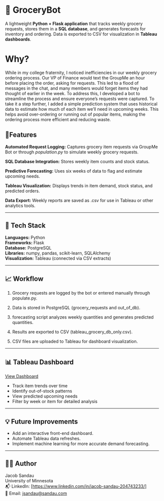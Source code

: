 # 🛒 GroceryBot

A lightweight **Python + Flask application** that tracks weekly grocery requests, stores them in a **SQL database**, and generates forecasts for inventory and ordering. Data is exported to CSV for visualization in **Tableau dashboards**.  

# Why?
While in my college fraternity, I noticed inefficiencies in our weekly grocery ordering process. Our VP of Finance would text the GroupMe an hour before placing the order, asking for requests. This led to a flood of messages in the chat, and many members would forget items they had thought of earlier in the week. To address this, I developed a bot to streamline the process and ensure everyone’s requests were captured. To take it a step further, I added a simple prediction system that uses historical data to estimate how much of each item we’ll need in upcoming weeks. This helps avoid over-ordering or running out of popular items, making the ordering process more efficient and reducing waste.

## 🚀Features

**Automated Request Logging:** Captures grocery item requests via GroupMe Bot or through *population.py* to simulate weekly grocery requests.   

**SQL Database Integration:** Stores weekly item counts and stock status.   

**Predictive Forecasting:** Uses six weeks of data to flag and estimate upcoming needs.    

**Tableau Visualization:** Displays trends in item demand, stock status, and predicted orders.   

**Data Export:** Weekly reports are saved as .csv for use in Tableau or other analytics tools.   

---   

## 🧰 Tech Stack

**Languages:** Python   
**Frameworks:** Flask   
**Database:** PostgreSQL   
**Libraries:** numpy, pandas, scikit-learn, SQLAlchemy    
**Visualization:** Tableau (connected via CSV extracts)    

---   

## 📈 Workflow   
1. Grocery requests are logged by the bot or entered manually through populate.py.   

2. Data is stored in PostgreSQL (grocery_requests and out_of_db).   

3. forecasting script analyzes weekly quantities and generates predicted quantities.   

4. Results are exported to CSV (tableau_grocery_db_only.csv).   

5. CSV files are uploaded to Tableau for dashboard visualization.   

---   

## 📊 Tableau Dashboard
[View Dashboard](https://public.tableau.com/views/GroceryBotData/Dashboard1?:language=en-US&:sid=&:redirect=auth&:display_count=n&:origin=viz_share_link)     
* Track item trends over time
* Identify out-of-stock patterns
* View predicted upcoming needs
* Filter by week or item for detailed analysis

---   

## 💡 Future Improvements
- Add an interactive front-end dashboard.   
- Automate Tableau data refreshes.   
- Implement machine learning for more accurate demand forecasting.   

---   

## 👨‍💻 Author   
Jacob Sandau    
University of Minnesota    
📬 LinkedIn: [https://www.linkedin.com/in/jacob-sandau-204743233/]    
📧 Email: jsandau@sandau.com
